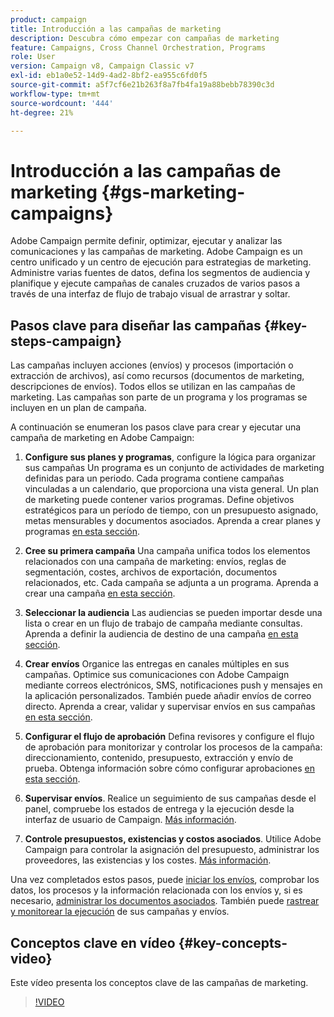 ```yaml
---
product: campaign
title: Introducción a las campañas de marketing
description: Descubra cómo empezar con campañas de marketing
feature: Campaigns, Cross Channel Orchestration, Programs
role: User
version: Campaign v8, Campaign Classic v7
exl-id: eb1a0e52-14d9-4ad2-8bf2-ea955c6fd0f5
source-git-commit: a5f7cf6e21b263f8a7fb4fa19a88bebb78390c3d
workflow-type: tm+mt
source-wordcount: '444'
ht-degree: 21%

---
```


# Introducción a las campañas de marketing {#gs-marketing-campaigns}

Adobe Campaign permite definir, optimizar, ejecutar y analizar las comunicaciones y las campañas de marketing. Adobe Campaign es un centro unificado y un centro de ejecución para estrategias de marketing. Administre varias fuentes de datos, defina los segmentos de audiencia y planifique y ejecute campañas de canales cruzados de varios pasos a través de una interfaz de flujo de trabajo visual de arrastrar y soltar.


<!--In addition, the **Marketing Resource Management (MRM)** module lets you control marketing actions in a collaborative mode by providing complete management and real-time tracking of the tasks, budgets and marketing resources involved. The Marketing Resource Management lets you optimize and regulate the management of internal and external processes, resources and marketing campaigns, as well as third party relations (agencies, printers, etc.). For more on this, refer to [this section](about-marketing-resource-management.md).

>[!NOTE]
>
>Capabilities related to population targeting, message personalization and message delivery on the various channels are detailed in [this section](../../delivery/using/steps-about-delivery-creation-steps.md).-->


## Pasos clave para diseñar las campañas {#key-steps-campaign}

Las campañas incluyen acciones (envíos) y procesos (importación o extracción de archivos), así como recursos (documentos de marketing, descripciones de envíos). Todos ellos se utilizan en las campañas de marketing. Las campañas son parte de un programa y los programas se incluyen en un plan de campaña.

A continuación se enumeran los pasos clave para crear y ejecutar una campaña de marketing en Adobe Campaign:

1. **Configure sus planes y programas**, configure la lógica para organizar sus campañas
Un programa es un conjunto de actividades de marketing definidas para un periodo. Cada programa contiene campañas vinculadas a un calendario, que proporciona una vista general. Un plan de marketing puede contener varios programas. Define objetivos estratégicos para un período de tiempo, con un presupuesto asignado, metas mensurables y documentos asociados. Aprenda a crear planes y programas [en esta sección](marketing-campaign-create.md#create-plan-and-program).

1. **Cree su primera campaña**
Una campaña unifica todos los elementos relacionados con una campaña de marketing: envíos, reglas de segmentación, costes, archivos de exportación, documentos relacionados, etc. Cada campaña se adjunta a un programa. Aprenda a crear una campaña [en esta sección](marketing-campaign-create.md#create-a-campaign).

1. **Seleccionar la audiencia**
Las audiencias se pueden importar desde una lista o crear en un flujo de trabajo de campaña mediante consultas. Aprenda a definir la audiencia de destino de una campaña [en esta sección](marketing-campaign-target.md#select-the-target-population).

1. **Crear envíos**
Organice las entregas en canales múltiples en sus campañas. Optimice sus comunicaciones con Adobe Campaign mediante correos electrónicos, SMS, notificaciones push y mensajes en la aplicación personalizados. También puede añadir envíos de correo directo. Aprenda a crear, validar y supervisar envíos en sus campañas [en esta sección](marketing-campaign-deliveries.md).

1. **Configurar el flujo de aprobación**
Defina revisores y configure el flujo de aprobación para monitorizar y controlar los procesos de la campaña: direccionamiento, contenido, presupuesto, extracción y envío de prueba. Obtenga información sobre cómo configurar aprobaciones [en esta sección](marketing-campaign-approval.md).

1. **Supervisar envíos**.
Realice un seguimiento de sus campañas desde el panel, compruebe los estados de entrega y la ejecución desde la interfaz de usuario de Campaign. [Más información](marketing-campaign-monitoring.md).

1. **Controle presupuestos, existencias y costos asociados**.
Utilice Adobe Campaign para controlar la asignación del presupuesto, administrar los proveedores, las existencias y los costes. [Más información](providers-stocks-and-budgets.md#create-service-providers-and-their-cost-structures).

Una vez completados estos pasos, puede [iniciar los envíos](marketing-campaign-deliveries.md#start-a-delivery), comprobar los datos, los procesos y la información relacionada con los envíos y, si es necesario, [administrar los documentos asociados](marketing-campaign-deliveries.md#manage-associated-documents). También puede [rastrear y monitorear la ejecución](marketing-campaign-monitoring.md) de sus campañas y envíos.


## Conceptos clave en vídeo {#key-concepts-video}

Este vídeo presenta los conceptos clave de las campañas de marketing.

>[!VIDEO](https://video.tv.adobe.com/v/35131?quality=12)
